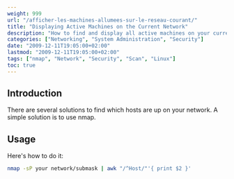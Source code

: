 ```yaml
---
weight: 999
url: "/afficher-les-machines-allumees-sur-le-reseau-courant/"
title: "Displaying Active Machines on the Current Network"
description: "How to find and display all active machines on your current network using nmap."
categories: ["Networking", "System Administration", "Security"]
date: "2009-12-11T19:05:00+02:00"
lastmod: "2009-12-11T19:05:00+02:00"
tags: ["nmap", "Network", "Security", "Scan", "Linux"]
toc: true
---
```


## Introduction

There are several solutions to find which hosts are up on your network. A simple solution is to use nmap.

## Usage

Here's how to do it:

```bash
nmap -sP your network/submask | awk "/^Host/"'{ print $2 }'
```
